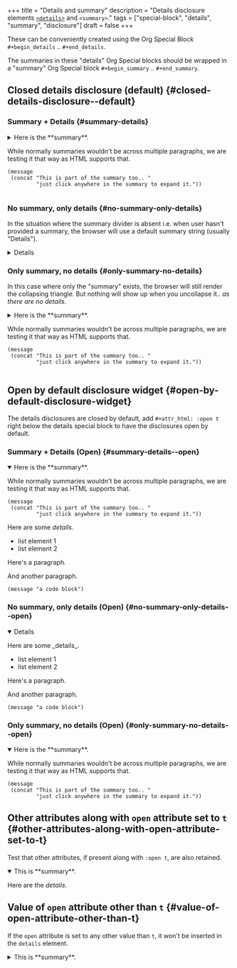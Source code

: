 +++
title = "Details and summary"
description = "Details disclosure elements [`<details>`](https://developer.mozilla.org/en-US/docs/Web/HTML/Element/details) and `<summary>`."
tags = ["special-block", "details", "summary", "disclosure"]
draft = false
+++

These can be conveniently created using the Org Special Block
`#+begin_details` .. `#+end_details`.

The summaries in these "details" Org Special blocks should be wrapped
in a "summary" Org Special block `#+begin_summary` .. `#+end_summary`.


## Closed details disclosure (default) {#closed-details-disclosure--default}


### Summary + Details {#summary-details}

<details>
<summary>
Here is the **summary**.

While normally summaries wouldn't be across multiple paragraphs, we
are testing it that way as HTML supports that.

```emacs-lisp
(message
 (concat "This is part of the summary too.. "
         "just click anywhere in the summary to expand it."))
```
</summary>
<p class="details">

Here are some _details_.

-   list element 1
-   list element 2

Here's a paragraph.

And another paragraph.

```emacs-lisp
(message "a code block")
```
</p>
</details>


### No summary, only details {#no-summary-only-details}

In the situation where the summary divider is absent i.e. when user
hasn't provided a summary, the browser will use a default summary
string (usually "Details").

<details>
<p class="details">Here are some _details_.

-   list element 1
-   list element 2

Here's a paragraph.

And another paragraph.

```emacs-lisp
(message "a code block")
```
</p>
</details>


### Only summary, no details {#only-summary-no-details}

In this case where only the "summary" exists, the browser will still
render the collapsing triangle. But nothing will show up when you
uncollapse it.. _as there are no details_.

<details>
<summary>
Here is the **summary**.

While normally summaries wouldn't be across multiple paragraphs, we
are testing it that way as HTML supports that.

```emacs-lisp
(message
 (concat "This is part of the summary too.. "
         "just click anywhere in the summary to expand it."))
```
</summary>
<p class="details">
</p>
</details>


## Open by default disclosure widget {#open-by-default-disclosure-widget}

The details disclosures are closed by default, add `#+attr_html: :open
t` right below the details special block to have the disclosures open
by default.


### Summary + Details (Open) {#summary-details--open}

<details open>
<summary>
Here is the **summary**.

While normally summaries wouldn't be across multiple paragraphs, we
are testing it that way as HTML supports that.

```emacs-lisp
(message
 (concat "This is part of the summary too.. "
         "just click anywhere in the summary to expand it."))
```
</summary>
<p class="details">

Here are some _details_.

-   list element 1
-   list element 2

Here's a paragraph.

And another paragraph.

```emacs-lisp
(message "a code block")
```
</p>
</details>


### No summary, only details (Open) {#no-summary-only-details--open}

<details open>
<p class="details">Here are some _details_.

-   list element 1
-   list element 2

Here's a paragraph.

And another paragraph.

```emacs-lisp
(message "a code block")
```
</p>
</details>


### Only summary, no details (Open) {#only-summary-no-details--open}

<details open>
<summary>
Here is the **summary**.

While normally summaries wouldn't be across multiple paragraphs, we
are testing it that way as HTML supports that.

```emacs-lisp
(message
 (concat "This is part of the summary too.. "
         "just click anywhere in the summary to expand it."))
```
</summary>
<p class="details">
</p>
</details>


## Other attributes along with `open` attribute set to `t` {#other-attributes-along-with-open-attribute-set-to-t}

Test that other attributes, if present along with `:open t`, are also retained.

<details open class="foo">
<summary>
This is **summary**.
</summary>
<p class="details">

Here are the _details_.
</p>
</details>


## Value of `open` attribute other than `t` {#value-of-open-attribute-other-than-t}

If the `open` attribute is set to any other value than `t`, it won't
be inserted in the `details` element.

<details class="foo">
<summary>
This is **summary**.
</summary>
<p class="details">

Here are the _details_.
</p>
</details>
